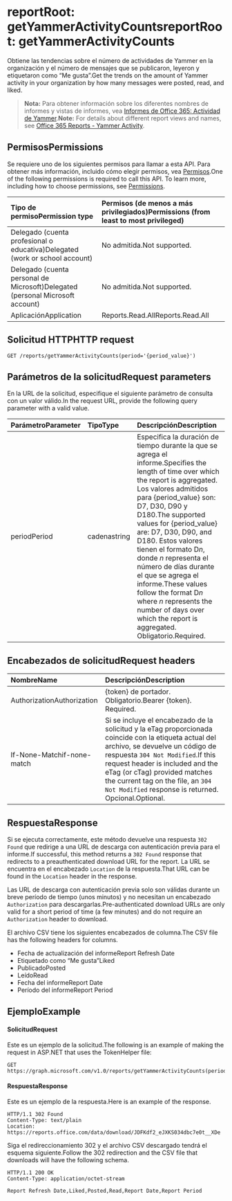 # <a name="reportroot-getyammeractivitycounts"></a><span data-ttu-id="15b02-101">reportRoot: getYammerActivityCounts</span><span class="sxs-lookup"><span data-stu-id="15b02-101">reportRoot: getYammerActivityCounts</span></span>

<span data-ttu-id="15b02-102">Obtiene las tendencias sobre el número de actividades de Yammer en la organización y el número de mensajes que se publicaron, leyeron y etiquetaron como “Me gusta”.</span><span class="sxs-lookup"><span data-stu-id="15b02-102">Get the trends on the amount of Yammer activity in your organization by how many messages were posted, read, and liked.</span></span>

> <span data-ttu-id="15b02-103">**Nota:** Para obtener información sobre los diferentes nombres de informes y vistas de informes, vea [Informes de Office 365: Actividad de Yammer]((https://support.office.com/client/Yammer-activity-c7c9f938-5b8e-4d52-b1a2-c7c32cb2312a)).</span><span class="sxs-lookup"><span data-stu-id="15b02-103">**Note:** For details about different report views and names, see [Office 365 Reports - Yammer Activity]((https://support.office.com/client/Yammer-activity-c7c9f938-5b8e-4d52-b1a2-c7c32cb2312a)).</span></span>

## <a name="permissions"></a><span data-ttu-id="15b02-104">Permisos</span><span class="sxs-lookup"><span data-stu-id="15b02-104">Permissions</span></span>

<span data-ttu-id="15b02-p101">Se requiere uno de los siguientes permisos para llamar a esta API. Para obtener más información, incluido cómo elegir permisos, vea [Permisos](../../../concepts/permissions_reference.md).</span><span class="sxs-lookup"><span data-stu-id="15b02-p101">One of the following permissions is required to call this API. To learn more, including how to choose permissions, see [Permissions](../../../concepts/permissions_reference.md).</span></span>

| <span data-ttu-id="15b02-107">Tipo de permiso</span><span class="sxs-lookup"><span data-stu-id="15b02-107">Permission type</span></span>                        | <span data-ttu-id="15b02-108">Permisos (de menos a más privilegiados)</span><span class="sxs-lookup"><span data-stu-id="15b02-108">Permissions (from least to most privileged)</span></span> |
| :------------------------------------- | :--------------------------------------- |
| <span data-ttu-id="15b02-109">Delegado (cuenta profesional o educativa)</span><span class="sxs-lookup"><span data-stu-id="15b02-109">Delegated (work or school account)</span></span>     | <span data-ttu-id="15b02-110">No admitida.</span><span class="sxs-lookup"><span data-stu-id="15b02-110">Not supported.</span></span>                           |
| <span data-ttu-id="15b02-111">Delegado (cuenta personal de Microsoft)</span><span class="sxs-lookup"><span data-stu-id="15b02-111">Delegated (personal Microsoft account)</span></span> | <span data-ttu-id="15b02-112">No admitida.</span><span class="sxs-lookup"><span data-stu-id="15b02-112">Not supported.</span></span>                           |
| <span data-ttu-id="15b02-113">Aplicación</span><span class="sxs-lookup"><span data-stu-id="15b02-113">Application</span></span>                            | <span data-ttu-id="15b02-114">Reports.Read.All</span><span class="sxs-lookup"><span data-stu-id="15b02-114">Reports.Read.All</span></span>                         |

## <a name="http-request"></a><span data-ttu-id="15b02-115">Solicitud HTTP</span><span class="sxs-lookup"><span data-stu-id="15b02-115">HTTP request</span></span>

<!-- { "blockType": "ignored" } --> 

```http
GET /reports/getYammerActivityCounts(period='{period_value}')
```

## <a name="request-parameters"></a><span data-ttu-id="15b02-116">Parámetros de la solicitud</span><span class="sxs-lookup"><span data-stu-id="15b02-116">Request parameters</span></span>

<span data-ttu-id="15b02-117">En la URL de la solicitud, especifique el siguiente parámetro de consulta con un valor válido.</span><span class="sxs-lookup"><span data-stu-id="15b02-117">In the request URL, provide the following query parameter with a valid value.</span></span>

| <span data-ttu-id="15b02-118">Parámetro</span><span class="sxs-lookup"><span data-stu-id="15b02-118">Parameter</span></span> | <span data-ttu-id="15b02-119">Tipo</span><span class="sxs-lookup"><span data-stu-id="15b02-119">Type</span></span>   | <span data-ttu-id="15b02-120">Descripción</span><span class="sxs-lookup"><span data-stu-id="15b02-120">Description</span></span>                              |
| :-------- | :----- | :--------------------------------------- |
| <span data-ttu-id="15b02-121">period</span><span class="sxs-lookup"><span data-stu-id="15b02-121">Period</span></span>    | <span data-ttu-id="15b02-122">cadena</span><span class="sxs-lookup"><span data-stu-id="15b02-122">string</span></span> | <span data-ttu-id="15b02-123">Especifica la duración de tiempo durante la que se agrega el informe.</span><span class="sxs-lookup"><span data-stu-id="15b02-123">Specifies the length of time over which the report is aggregated.</span></span> <span data-ttu-id="15b02-124">Los valores admitidos para {period_value} son: D7, D30, D90 y D180.</span><span class="sxs-lookup"><span data-stu-id="15b02-124">The supported values for {period_value} are: D7, D30, D90, and D180.</span></span> <span data-ttu-id="15b02-125">Estos valores tienen el formato D*n*, donde *n* representa el número de días durante el que se agrega el informe.</span><span class="sxs-lookup"><span data-stu-id="15b02-125">These values follow the format D*n* where *n* represents the number of days over which the report is aggregated.</span></span> <span data-ttu-id="15b02-126">Obligatorio.</span><span class="sxs-lookup"><span data-stu-id="15b02-126">Required.</span></span> |

## <a name="request-headers"></a><span data-ttu-id="15b02-127">Encabezados de solicitud</span><span class="sxs-lookup"><span data-stu-id="15b02-127">Request headers</span></span>

| <span data-ttu-id="15b02-128">Nombre</span><span class="sxs-lookup"><span data-stu-id="15b02-128">Name</span></span>          | <span data-ttu-id="15b02-129">Descripción</span><span class="sxs-lookup"><span data-stu-id="15b02-129">Description</span></span>               |
| :------------ | :------------------------ |
| <span data-ttu-id="15b02-130">Authorization</span><span class="sxs-lookup"><span data-stu-id="15b02-130">Authorization</span></span> | <span data-ttu-id="15b02-p103">{token} de portador. Obligatorio.</span><span class="sxs-lookup"><span data-stu-id="15b02-p103">Bearer {token}. Required.</span></span> |
| <span data-ttu-id="15b02-133">If-None-Match</span><span class="sxs-lookup"><span data-stu-id="15b02-133">if-none-match</span></span> | <span data-ttu-id="15b02-134">Si se incluye el encabezado de la solicitud y la eTag proporcionada coincide con la etiqueta actual del archivo, se devuelve un código de respuesta `304 Not Modified`.</span><span class="sxs-lookup"><span data-stu-id="15b02-134">If this request header is included and the eTag (or cTag) provided matches the current tag on the file, an `304 Not Modified` response is returned.</span></span> <span data-ttu-id="15b02-135">Opcional.</span><span class="sxs-lookup"><span data-stu-id="15b02-135">Optional.</span></span> |

## <a name="response"></a><span data-ttu-id="15b02-136">Respuesta</span><span class="sxs-lookup"><span data-stu-id="15b02-136">Response</span></span>

<span data-ttu-id="15b02-137">Si se ejecuta correctamente, este método devuelve una respuesta `302 Found` que redirige a una URL de descarga con autenticación previa para el informe.</span><span class="sxs-lookup"><span data-stu-id="15b02-137">If successful, this method returns a `302 Found` response that redirects to a preauthenticated download URL for the report.</span></span> <span data-ttu-id="15b02-138">La URL se encuentra en el encabezado `Location` de la respuesta.</span><span class="sxs-lookup"><span data-stu-id="15b02-138">That URL can be found in the `Location` header in the response.</span></span>

<span data-ttu-id="15b02-139">Las URL de descarga con autenticación previa solo son válidas durante un breve período de tiempo (unos minutos) y no necesitan un encabezado `Authorization` para descargarlas.</span><span class="sxs-lookup"><span data-stu-id="15b02-139">Pre-authenticated download URLs are only valid for a short period of time (a few minutes) and do not require an `Authorization` header to download.</span></span>

<span data-ttu-id="15b02-140">El archivo CSV tiene los siguientes encabezados de columna.</span><span class="sxs-lookup"><span data-stu-id="15b02-140">The CSV file has the following headers for columns.</span></span>

- <span data-ttu-id="15b02-141">Fecha de actualización del informe</span><span class="sxs-lookup"><span data-stu-id="15b02-141">Report Refresh Date</span></span>
- <span data-ttu-id="15b02-142">Etiquetado como “Me gusta”</span><span class="sxs-lookup"><span data-stu-id="15b02-142">Liked</span></span>
- <span data-ttu-id="15b02-143">Publicado</span><span class="sxs-lookup"><span data-stu-id="15b02-143">Posted</span></span>
- <span data-ttu-id="15b02-144">Leído</span><span class="sxs-lookup"><span data-stu-id="15b02-144">Read</span></span>
- <span data-ttu-id="15b02-145">Fecha del informe</span><span class="sxs-lookup"><span data-stu-id="15b02-145">Report Date</span></span>
- <span data-ttu-id="15b02-146">Período del informe</span><span class="sxs-lookup"><span data-stu-id="15b02-146">Report Period</span></span>

## <a name="example"></a><span data-ttu-id="15b02-147">Ejemplo</span><span class="sxs-lookup"><span data-stu-id="15b02-147">Example</span></span>

#### <a name="request"></a><span data-ttu-id="15b02-148">Solicitud</span><span class="sxs-lookup"><span data-stu-id="15b02-148">Request</span></span>

<span data-ttu-id="15b02-149">Este es un ejemplo de la solicitud.</span><span class="sxs-lookup"><span data-stu-id="15b02-149">The following is an example of making the request in ASP.NET that uses the TokenHelper file:</span></span>

<!-- {
  "blockType": "request",
  "name": "reportroot_getyammeractivitycounts"
}-->

```http
GET https://graph.microsoft.com/v1.0/reports/getYammerActivityCounts(period='D7')
```

#### <a name="response"></a><span data-ttu-id="15b02-150">Respuesta</span><span class="sxs-lookup"><span data-stu-id="15b02-150">Response</span></span>

<span data-ttu-id="15b02-151">Este es un ejemplo de la respuesta.</span><span class="sxs-lookup"><span data-stu-id="15b02-151">Here is an example of the response.</span></span>

<!-- { "blockType": "ignored" } --> 

```http
HTTP/1.1 302 Found
Content-Type: text/plain
Location: https://reports.office.com/data/download/JDFKdf2_eJXKS034dbc7e0t__XDe
```

<span data-ttu-id="15b02-152">Siga el redireccionamiento 302 y el archivo CSV descargado tendrá el esquema siguiente.</span><span class="sxs-lookup"><span data-stu-id="15b02-152">Follow the 302 redirection and the CSV file that downloads will have the following schema.</span></span>

<!-- {
  "blockType": "response",
  "truncated": true,
  "@odata.type": "stream"
} -->

```http
HTTP/1.1 200 OK
Content-Type: application/octet-stream

Report Refresh Date,Liked,Posted,Read,Report Date,Report Period
```
